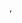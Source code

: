 <!DOCTYPE html>
<html lang="en">,
	<head>
		<!-- Global site tag (gtag.js) - Google Analytics -->
		<script async src="https://www.googletagmanager.com/gtag/js?id=UA-148605332-1"></script>
		<script>
			window.dataLayer = window.dataLayer || [];
			function gtag(){dataLayer.push(arguments);}
			gtag('js', new Date());

			gtag('config', 'UA-148605332-1');
		</script>
		<title> Laura's Nail Polish Collection </title>
	</head>
	<body>
	</body>
</html>
